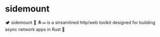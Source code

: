 # sidemount
🏕 sidemount 🤿 🏝⏛ is a streamlined http/web toolkit designed for building async network apps in Rust 🦀


